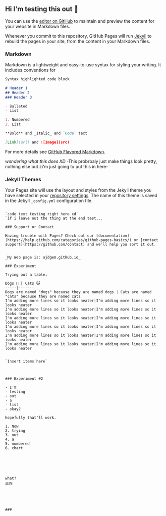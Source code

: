 ## Hi I'm testing this out 🍭

You can use the [editor on GitHub](https://github.com/ajdgem/this-is-a-test/edit/master/index.md) to maintain and preview the content for your website in Markdown files.

Whenever you commit to this repository, GitHub Pages will run [Jekyll](https://jekyllrb.com/) to rebuild the pages in your site, from the content in your Markdown files.

### Markdown

Markdown is a lightweight and easy-to-use syntax for styling your writing. It includes conventions for

```markdown
Syntax highlighted code block

# Header 1
## Header 2
### Header 3

- Bulleted
- List

1. Numbered
2. List

**Bold** and _Italic_ and `Code` text

[Link](url) and ![Image](src)
```

For more details see [GitHub Flavored Markdown](https://guides.github.com/features/mastering-markdown/).

_wondering what this does XD_
-This probrbaly just make things look pretty, nothing else but zi'm just going to put this in here-

### Jekyll Themes

Your Pages site will use the layout and styles from the Jekyll theme you have selected in your [repository settings](https://github.com/ajdgem/this-is-a-test/settings). The name of this theme is saved in the Jekyll `_config.yml` configuration file.

```check

`code text testing right here xd`
`if i leave out the thing at the end test...

### Support or Contact

Having trouble with Pages? Check out our [documentation](https://help.github.com/categories/github-pages-basics/) or [contact support](https://github.com/contact) and we’ll help you sort it out.


_My Web page is: ajdgem.github.io_

### Experiment

Trying out a table:

Dogs 🐶 | Cats 😺
-----|-------
Dogs are named "dogs" because they are named dogs | Cats are named "cats" because they are named cats
I'm adding more lines so it looks neater|I'm adding more lines so it looks neater
I'm adding more lines so it looks neater|I'm adding more lines so it looks neater
I'm adding more lines so it looks neater|I'm adding more lines so it looks neater
I'm adding more lines so it looks neater|I'm adding more lines so it looks neater
I'm adding more lines so it looks neater|I'm adding more lines so it looks neater
I'm adding more lines so it looks neater|I'm adding more lines so it looks neater


`Insert items here`



### Experiment #2

- I'm
- testing
- out
- a
- list
- okay?

hopefully that'll work.

1. Now
2. trying
3. out
4. a
5. numbered
6. chart






what?
高兴





###
